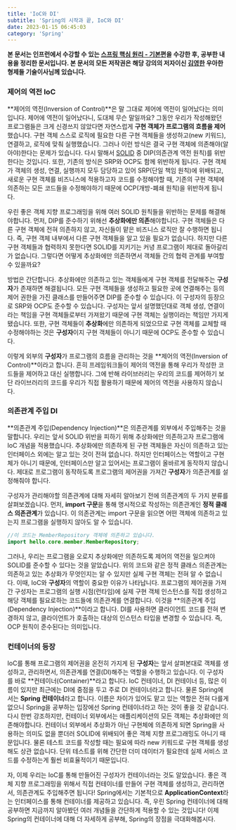 ```yaml
---
title: 'IoC와 DI'
subtitle: 'Spring의 시작과 끝, IoC와 DI'
date: 2023-01-15 06:45:03
category: 'Spring'
---
```

**본 문서는 인프런에서 수강할 수 있는 [스프링 핵심 원리 - 기본편](https://inflearn.com/course/스프링-핵심-원리-기본편)을 수강한 후, 공부한 내용을 정리한 문서입니다. 본 문서의 모든 저작권은 해당 강의의 저자이신 [김영한](https://inflearn.com/users/@yh) 우아한형제들 기술이사님께 있습니다.**

### 제어의 역전 IoC
**제어의 역전(Inversion of Control)**은 말 그대로 제어에 역전이 일어났다는 의미입니다. 제어에 역전이 일어났다니, 도대체 무슨 말일까요? 그동안 우리가 작성해왔던 프로그램들은 크게 신경쓰지 않았다면 자연스럽게 **구현 객체가 프로그램의 흐름을 제어**했습니다. 구현 객체 스스로 로직에 필요한 다른 구현 객체들을 생성하고(new 키워드), 연결하고, 로직에 맞춰 실행했습니다. 그러나 이런 방식은 결국 구현 객체에 의존해야(알아야)한다는 문제가 있습니다. 다시 말해서 [SOLID](https://blog.coderoad.kr/solid) 중 DIP(의존관계 역전 원칙)를 위반한다는 것입니다. 또한, 기존의 방식은 SRP와 OCP도 함께 위반하게 됩니다. 구현 객체가 객체의 생성, 연결, 실행까지 모두 담당하고 있어 SRP(단일 책임 원칙)에 위배되고, 새로운 구현 객체를 비즈니스에 적용하고자 코드를 수정해야할 때, 기존의 구현 객체에 의존하는 모든 코드들을 수정해야하기 때문에 OCP(개방-폐쇄 원칙)을 위반하게 됩니다.

우린 좋은 객체 지향 프로그래밍을 위해 여러 SOLID 원칙들을 위반하는 문제를 해결해야합니다. 먼저, DIP를 준수하기 위해선 **추상화에만 의존**해야합니다. 구현 객체들은 다른 구현 객체에 전혀 의존하지 않고, 자신들이 맡은 비즈니스 로직만 잘 수행하면 됩니다. 즉, 구현 객체 내부에서 다른 구현 객체들을 알고 있을 필요가 없습니다. 하지만 다른 구현 객체들과 협력하지 못한다면 SOLID를 지키기는 커녕 프로그램이 제대로 돌아갈리가 없습니다. 그렇다면 어떻게 추상화에만 의존하면서 객체들 간의 협력 관계를 부여할 수 있을까요?

방법은 간단합니다. 추상화에만 의존하고 있는 객체들에게 구현 객체를 전달해주는 **구성자**가 존재하면 해결됩니다. 모든 구현 객체들을 생성하고 필요한 곳에 연결해주는 등의 제어 권한을 가진 클래스를 만들어주면 DIP를 준수할 수 있습니다. 이 구성자의 등장으로 SRP와 OCP도 준수할 수 있습니다. 구성자는 앞서 설명했던대로 객체 생성, 연결이라는 책임을 구현 객체들로부터 가져왔기 때문에 구현 객체는 실행이라는 책임만 가지게 됐습니다. 또한, 구현 객체들이 **추상화**에만 의존하게 되었으므로 구현 객체를 교체할 때 수정해야하는 것은 **구성자**이지 구현 객체들이 아니기 때문에 OCP도 준수할 수 있습니다.

이렇게 외부의 **구성자**가 프로그램의 흐름을 관리하는 것을 **제어의 역전(Inversion of Control)**이라고 합니다. 흔히 프레임워크들이 제어의 역전을 통해 우리가 작성한 코드들을 제어하고 대신 실행합니다. 그에 반해 라이브러리는 우리의 코드를 제어하기 보단 라이브러리의 코드를 우리가 직접 활용하기 때문에 제어의 역전을 사용하지 않습니다.

### 의존관계 주입 DI
**의존관계 주입(Dependency Injection)**은 의존관계를 외부에서 주입해주는 것을 말합니다. 우리는 앞서 SOLID 위반을 피하기 위해 추상화에만 의존하고자 프로그램에 IoC 개념을 적용했습니다. 추상화에만 의존하게 된 구현 객체들은 자신이 의존하고 있는 인터페이스 외에는 알고 있는 것이 전혀 없습니다. 하지만 인터페이스는 역할이고 구현체가 아니기 때문에, 인터페이스만 알고 있어서는 프로그램이 올바르게 동작하지 않습니다. 제대로 프로그램이 동작하도록 프로그램의 제어권을 가져간 **구성자**가 의존관계를 설정해줘야 합니다.

구성자가 관리해야할 의존관계에 대해 자세히 알아보기 전에 의존관계의 두 가지 분류를 살펴보겠습니다. 먼저, **import 구문**을 통해 명시적으로 작성하는 의존관계인 **정적 클래스 의존관계**가 있습니다. 이 의존관계는 import 구문을 읽으면 어떤 객체에 의존하고 있는지 프로그램을 실행하지 않아도 알 수 있습니다. 

```java
//이 코드는 MemberRepository 객체에 의존하고 있습니다.
import hello.core.member.MemberRepository;
```

그러나, 우리는 프로그램을 오로지 추상화에만 의존하도록 제어의 역전을 일으켜야 SOLID를 준수할 수 있다는 것을 알았습니다. 위의 코드와 같은 정적 클래스 의존관계는 의존하고 있는 추상화가 무엇인지는 알 수 있지만 실제 구현 객체는 전혀 알 수 없습니다. 이때, IoC와 **구성자**의 역할이 중요한 이유가 나타납니다. 프로그램의 제어권을 가져간 구성자는 프로그램의 실행 시점(런타임)에 실제 구현 객체 인스턴스를 직접 생성하고 해당 객체를 필요로하는 코드들에 의존관계를 연결합니다. 이것을 **의존관계 주입(Dependency Injection)**이라고 합니다. DI를 사용하면 클라이언트 코드를 전혀 변경하지 않고, 클라이언트가 호출하는 대상의 인스턴스 타입을 변경할 수 있습니다. 즉, OCP 원칙이 준수된다는 의미입니다.

### 컨테이너의 등장
IoC를 통해 프로그램의 제어권을 온전히 가지게 된 **구성자**는 앞서 살펴본대로 객체를 생성하고, 관리하면서, 의존관계를 연결(DI)해주는 역할을 수행하고 있습니다. 이 구성자를 바로 **컨테이너(Container)**라고 합니다. IoC 컨테이너, DI 컨테이너 등, 많은 이름이 있지만 최근에는 DI에 중점을 두고 주로 DI 컨테이너라고 합니다. 물론 Spring에서는 **Spring 컨테이너**라고 합니다. 이름은 차이가 있어도 맡고 있는 역할은 전혀 다를게 없으니 Spring을 공부하는 입장에선 Spring 컨테이너라고 하는 것이 좋을 것 같습니다. 다시 한번 강조하지만, 컨테이너 외부에서는 애플리케이션의 모든 객체는 추상화에만 의존해야합니다. 컨테이너 외부에서 추상화가 아닌 구현체에 의존하게 되면 Spring을 사용하는 의미도 없을 뿐더러 SOLID에 위배되어 좋은 객체 지향 프로그래밍도 아니기 때문입니다. 물론 테스트 코드를 작성할 때는 필요에 따라 new 키워드로 구현 객체를 생성해도 상관 없습니다. 단위 테스트를 위해 간단한 더미 데이터가 필요한데 실제 서비스 코드를 수정하는게 훨씬 비효율적이기 때문입니다.

자, 이제 우리는 IoC를 통해 만들어진 구성자가 컨테이너라는 것도 알았습니다. 좋은 객체 지향 프로그래밍을 위해서 직접 컨테이너를 만들어 구현 객체를 생성하고, 관리하면서, 의존관계도 주입해주면 됩니다! Spring에서는 기본적으로 **ApplicationContext**라는 인터페이스를 통해 컨테이너를 제공하고 있습니다. 즉, 우린 Spring 컨테이너에 대해 공부하면 지금까지 알아봤던 여러 개념들을 간단하게 적용할 수 있는 것입니다! 이제 Spring의 컨테이너에 대해 더 자세하게 공부해, Spring의 장점을 극대화해봅시다.